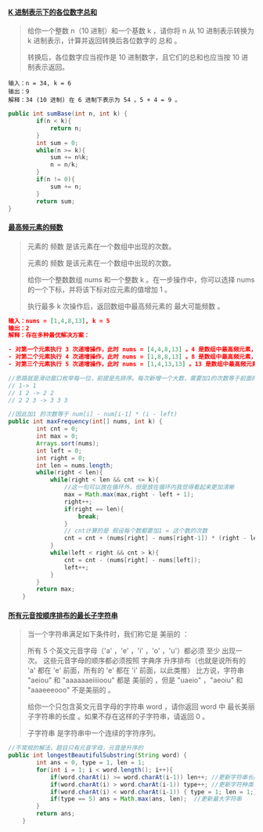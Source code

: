 #### [ K 进制表示下的各位数字总和](https://leetcode-cn.com/problems/sum-of-digits-in-base-k/)

>给你一个整数 n（10 进制）和一个基数 k ，请你将 n 从 10 进制表示转换为 k 进制表示，计算并返回转换后各位数字的 总和 。
>
>转换后，各位数字应当视作是 10 进制数字，且它们的总和也应当按 10 进制表示返回。

```
输入：n = 34, k = 6
输出：9
解释：34 (10 进制) 在 6 进制下表示为 54 。5 + 4 = 9 。
```

```java
public int sumBase(int n, int k) {
        if(n < k){
            return n;
        }
        int sum = 0;
        while(n >= k){
            sum += n%k;
            n = n/k;
        }
        if(n != 0){
            sum += n;
        }
        return sum;
}
```

#### [最高频元素的频数](https://leetcode-cn.com/problems/frequency-of-the-most-frequent-element/)

>元素的 频数 是该元素在一个数组中出现的次数。
>
>元素的 频数 是该元素在一个数组中出现的次数。
>
>给你一个整数数组 nums 和一个整数 k 。在一步操作中，你可以选择 nums 的一个下标，并将该下标对应元素的值增加 1 。
>
>执行最多 k 次操作后，返回数组中最高频元素的 最大可能频数 。
>

```json
输入：nums = [1,4,8,13], k = 5
输出：2
解释：存在多种最优解决方案：

- 对第一个元素执行 3 次递增操作，此时 nums = [4,4,8,13] 。4 是数组中最高频元素，频数是 2 。
- 对第二个元素执行 4 次递增操作，此时 nums = [1,8,8,13] 。8 是数组中最高频元素，频数是 2 。
- 对第三个元素执行 5 次递增操作，此时 nums = [1,4,13,13] 。13 是数组中最高频元素，频数是 2 。
```

```java
//思路就是滑动窗口枚举每一位，前提是先排序。每次新增一个大数，需要加1的次数等于前面的数字个数*差值。前面的一定是反转好的数字是对齐的。
// 1-> 1
// 1 2 -> 2 2 
// 2 2 3 -> 3 3 3

//因此加1 的次数等于 num[i] - num[i-1] * (i - left)
public int maxFrequency(int[] nums, int k) {
        int cnt = 0;
        int max = 0;
        Arrays.sort(nums);
        int left = 0;
        int right = 0;
        int len = nums.length;
        while(right < len){
            while(right < len && cnt <= k){
                //这一句可以放在循环外，但是放在循环内我觉得看起来更加清晰
                max = Math.max(max,right - left + 1);
                right++;
                if(right == len){
                    break;
                }
                // cnt计算的是 假设每个数都要加1 = 这个数的次数 
                cnt = cnt + (nums[right] - nums[right-1]) * (right - left);
            }
            while(left < right && cnt > k){
                cnt = cnt - (nums[right] - nums[left]);
                left++;
            }
        }
        return max;
    }
```

#### [所有元音按顺序排布的最长子字符串](https://leetcode-cn.com/problems/longest-substring-of-all-vowels-in-order/)

>当一个字符串满足如下条件时，我们称它是 美丽的 ：
>
>所有 5 个英文元音字母（'a' ，'e' ，'i' ，'o' ，'u'）都必须 至少 出现一次。
>这些元音字母的顺序都必须按照 字典序 升序排布（也就是说所有的 'a' 都在 'e' 前面，所有的 'e' 都在 'i' 前面，以此类推）
>比方说，字符串 "aeiou" 和 "aaaaaaeiiiioou" 都是 美丽的 ，但是 "uaeio" ，"aeoiu" 和 "aaaeeeooo" 不是美丽的 。
>
>给你一个只包含英文元音字母的字符串 word ，请你返回 word 中 最长美丽子字符串的长度 。如果不存在这样的子字符串，请返回 0 。
>
>子字符串 是字符串中一个连续的字符序列。

```java
//不常规的解法，题目只有元音字母，元音是升序的
public int longestBeautifulSubstring(String word) {
        int ans = 0, type = 1, len = 1;
        for(int i = 1; i < word.length(); i++){
            if(word.charAt(i) >= word.charAt(i-1)) len++; //更新字符串长度
            if(word.charAt(i) > word.charAt(i-1)) type++; //更新字符种类
            if(word.charAt(i) < word.charAt(i-1)) { type = 1; len = 1;} //字符串不美丽，从当前字符重新开始
            if(type == 5) ans = Math.max(ans, len);  //更新最大字符串
        } 
        return ans;
    }
```

